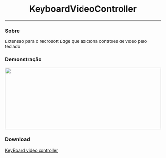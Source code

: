 <h1 align="center">KeyboardVideoController</h1>

---

### Sobre
Extensão para o Microsoft Edge que adiciona controles de vídeo pelo teclado

### Demonstração
<img style="width:100%; height: 200px" src="http://i.imgur.com/qpS9Wzxh.gif">

### Download

[KeyBoard video controller](https://microsoftedge.microsoft.com/addons/detail/keyboardvideocontroller/ppgeldaipnbepijbgniflodbfkifhgfm?hl=pt-BR)
 
